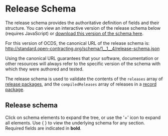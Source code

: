 # Release Schema

The release schema provides the authoritative definition of fields and their structure. You can view an interactive version of the release schema below (requires JavaScript) or [download this version of the schema here](../../../../release-schema.json).

For this version of OCDS, the canonical URL of the release schema is: <http://standard.open-contracting.org/schema/1__1__4/release-schema.json>

Using the canonical URL guarantees that your software, documentation or other resources will always refer to the specific version of the schema with which they were authored and tested.

The release schema is used to validate the contents of the `releases` array of [release packages](release_package.md), and the `compiledReleases` array of releases in a [record package](record_package.md).

## Release schema

Click on schema elements to expand the tree, or use the '+' icon to expand all elements. Use { } to view the underlying schema for any section. Required fields are indicated in **bold**.

<script src="../../_static/docson/widget.js" data-schema="../../release-schema.json"></script>

